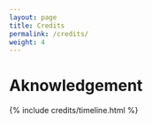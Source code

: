 ```yaml
---
layout: page
title: Credits
permalink: /credits/
weight: 4
---
```


# **Aknowledgement**


<div class="row">
{% include credits/timeline.html %}
</div>